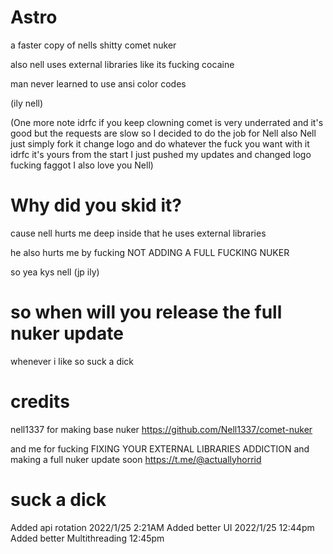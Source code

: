 # Astro
a faster copy of nells shitty comet nuker

also nell uses external libraries like its fucking cocaine

man never learned to use ansi color codes

(ily nell)

(One more note idrfc if you keep clowning comet is very underrated and it's good but the requests are slow so I decided to do the job for Nell also Nell just simply fork it change logo and do whatever the fuck you want with it idrfc it's yours from the start I just pushed my updates and changed logo fucking faggot I also love you Nell)
# Why did you skid it?
cause nell hurts me deep inside that he uses external libraries

he also hurts me by fucking NOT ADDING A FULL FUCKING NUKER

so yea kys nell (jp ily)
# so when will you release the full nuker update
whenever i like so suck a dick
# credits
nell1337 for making base nuker
https://github.com/Nell1337/comet-nuker

and me for fucking FIXING YOUR EXTERNAL LIBRARIES ADDICTION
and making a full nuker update soon
https://t.me/@actuallyhorrid
# suck a dick
Added api rotation 2022/1/25 2:21AM
Added better UI 2022/1/25 12:44pm
Added better Multithreading 12:45pm
